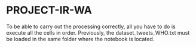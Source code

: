 # PROJECT-IR-WA

To be able to carry out the processing correctly, all you have to do is execute all the cells in order. Previously, the dataset_tweets_WHO.txt must be loaded in the same folder where the notebook is located.
